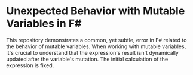 # Unexpected Behavior with Mutable Variables in F#

This repository demonstrates a common, yet subtle, error in F# related to the behavior of mutable variables.  When working with mutable variables, it's crucial to understand that the expression's result isn't dynamically updated after the variable's mutation.  The initial calculation of the expression is fixed.